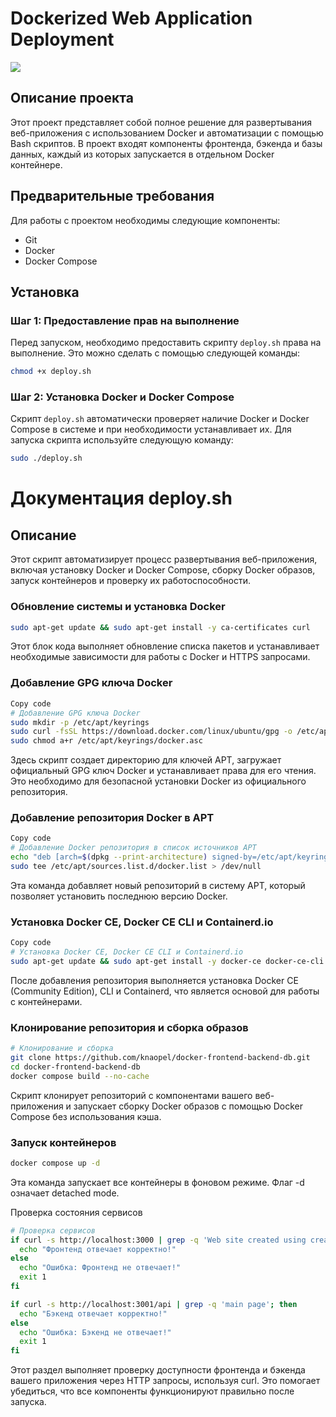 # Dockerized Web Application Deployment

![](https://github.com/thebestwalker/server/blob/main/gif.gif)

## Описание проекта
Этот проект представляет собой полное решение для развертывания веб-приложения с использованием Docker и автоматизации с помощью Bash скриптов. В проект входят компоненты фронтенда, бэкенда и базы данных, каждый из которых запускается в отдельном Docker контейнере.

## Предварительные требования
Для работы с проектом необходимы следующие компоненты:
- Git
- Docker
- Docker Compose

## Установка
### Шаг 1: Предоставление прав на выполнение
Перед запуском, необходимо предоставить скрипту `deploy.sh` права на выполнение. Это можно сделать с помощью следующей команды:

```bash
chmod +x deploy.sh
```

### Шаг 2: Установка Docker и Docker Compose
Скрипт `deploy.sh` автоматически проверяет наличие Docker и Docker Compose в системе и при необходимости устанавливает их. Для запуска скрипта используйте следующую команду:

```bash
sudo ./deploy.sh
```

# Документация deploy.sh
## Описание
Этот скрипт автоматизирует процесс развертывания веб-приложения, включая установку Docker и Docker Compose, сборку Docker образов, запуск контейнеров и проверку их работоспособности.

### Обновление системы и установка Docker
```bash
sudo apt-get update && sudo apt-get install -y ca-certificates curl
```
Этот блок кода выполняет обновление списка пакетов и устанавливает необходимые зависимости для работы с Docker и HTTPS запросами.

### Добавление GPG ключа Docker
```bash
Copy code
# Добавление GPG ключа Docker
sudo mkdir -p /etc/apt/keyrings
sudo curl -fsSL https://download.docker.com/linux/ubuntu/gpg -o /etc/apt/keyrings/docker.asc
sudo chmod a+r /etc/apt/keyrings/docker.asc
```
Здесь скрипт создает директорию для ключей APT, загружает официальный GPG ключ Docker и устанавливает права для его чтения. Это необходимо для безопасной установки Docker из официального репозитория.

### Добавление репозитория Docker в APT
```bash
Copy code
# Добавление Docker репозитория в список источников APT
echo "deb [arch=$(dpkg --print-architecture) signed-by=/etc/apt/keyrings/docker.asc] https://download.docker.com/linux/ubuntu $OS_VERSION_CODENAME stable" | \
sudo tee /etc/apt/sources.list.d/docker.list > /dev/null
```
Эта команда добавляет новый репозиторий в систему APT, который позволяет установить последнюю версию Docker.

### Установка Docker CE, Docker CE CLI и Containerd.io
```bash
Copy code
# Установка Docker CE, Docker CE CLI и Containerd.io
sudo apt-get update && sudo apt-get install -y docker-ce docker-ce-cli containerd.io
```
После добавления репозитория выполняется установка Docker CE (Community Edition), CLI и Containerd, что является основой для работы с контейнерами.

### Клонирование репозитория и сборка образов
```bash
# Клонирование и сборка
git clone https://github.com/knaopel/docker-frontend-backend-db.git
cd docker-frontend-backend-db
docker compose build --no-cache
```
Скрипт клонирует репозиторий с компонентами вашего веб-приложения и запускает сборку Docker образов с помощью Docker Compose без использования кэша.

### Запуск контейнеров
```bash
docker compose up -d
```
Эта команда запускает все контейнеры в фоновом режиме. Флаг -d означает detached mode.

Проверка состояния сервисов
```bash
# Проверка сервисов
if curl -s http://localhost:3000 | grep -q 'Web site created using create-react-app'; then
  echo "Фронтенд отвечает корректно!"
else
  echo "Ошибка: Фронтенд не отвечает!"
  exit 1
fi

if curl -s http://localhost:3001/api | grep -q 'main page'; then
  echo "Бэкенд отвечает корректно!"
else
  echo "Ошибка: Бэкенд не отвечает!"
  exit 1
fi
```
Этот раздел выполняет проверку доступности фронтенда и бэкенда вашего приложения через HTTP запросы, используя curl. Это помогает убедиться, что все компоненты функционируют правильно после запуска.

